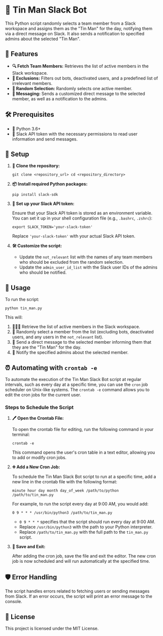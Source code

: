 # 🎩 Tin Man Slack Bot

This Python script randomly selects a team member from a Slack workspace and assigns them as the "Tin Man" for the day, notifying them via a direct message on Slack. It also sends a notification to specified admins about the selected "Tin Man".

## 🌟 Features

-   **🔍 Fetch Team Members:** Retrieves the list of active members in the Slack workspace.
-   **🚫 Exclusions:** Filters out bots, deactivated users, and a predefined list of irrelevant members.
-   **🎲 Random Selection:** Randomly selects one active member.
-   **💬 Messaging:** Sends a customized direct message to the selected member, as well as a notification to the admins.

## 🛠️ Prerequisites

-   🐍 Python 3.6+
-   🔐 Slack API token with the necessary permissions to read user information and send messages.

## 📝 Setup

1.  **📂 Clone the repository:**
    
    `git clone <repository_url>
    cd <repository_directory>` 
    
2.  **📦 Install required Python packages:**
    
    `pip install slack-sdk` 
    
3.  **🔧 Set up your Slack API token:**
    
    Ensure that your Slack API token is stored as an environment variable. You can set it up in your shell configuration file (e.g., `.bashrc`, `.zshrc`):
        
    `export SLACK_TOKEN='your-slack-token'` 
    
    Replace `'your-slack-token'` with your actual Slack API token.
    

4.  **🛠️ Customize the script:**
    -   Update the `not_relevant` list with the names of any team members who should be excluded from the random selection.
    -   Update the `admin_user_id_list` with the Slack user IDs of the admins who should be notified.



## 🚀 Usage

To run the script:

`python tin_man.py` 

This will:

1.  🧑‍🤝‍🧑 Retrieve the list of active members in the Slack workspace.
2.  🎲 Randomly select a member from the list (excluding bots, deactivated users, and any users in the `not_relevant` list).
3.  📩 Send a direct message to the selected member informing them that they are the "Tin Man" for the day.
4.  📢 Notify the specified admins about the selected member.

## ⏰ Automating with `crontab -e`

To automate the execution of the Tin Man Slack Bot script at regular intervals, such as every day at a specific time, you can use the `cron` job scheduler on Unix-like systems. The `crontab -e` command allows you to edit the cron jobs for the current user.

### Steps to Schedule the Script

1.  **🖊️ Open the Crontab File:**
    
    To open the crontab file for editing, run the following command in your terminal:
   
    `crontab -e` 
    
    This command opens the user's cron table in a text editor, allowing you to add or modify cron jobs.
    
2.  **➕ Add a New Cron Job:**
    
    To schedule the Tin Man Slack Bot script to run at a specific time, add a new line in the crontab file with the following format:
   
    `minute hour day month day_of_week /path/to/python /path/to/tin_man.py` 
    
    For example, to run the script every day at 9:00 AM, you would add:
    
    `0 9 * * * /usr/bin/python3 /path/to/tin_man.py` 
    
    -   `0 9 * * *` specifies that the script should run every day at 9:00 AM.
    -   Replace `/usr/bin/python3` with the path to your Python interpreter.
    -   Replace `/path/to/tin_man.py` with the full path to the `tin_man.py` script.
3.  **💾 Save and Exit:**
    
    After adding the cron job, save the file and exit the editor. The new cron job is now scheduled and will run automatically at the specified time.
    

## 🛡️ Error Handling

The script handles errors related to fetching users or sending messages from Slack. If an error occurs, the script will print an error message to the console.

## 📜 License

This project is licensed under the MIT License.